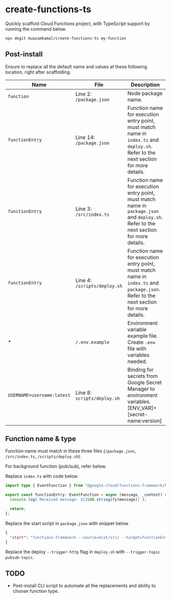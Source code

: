 # create-functions-ts

Quickly scaffold Cloud Functions project, with TypeScript support by running the command below.

```bash
npx degit muazamkamal/create-functions-ts my-function
```

## Post-install

Ensure to replace all the default name and values at these following location, right after scaffolding.

| Name                       | File                         | Description                                                                                                                             |
| -------------------------- | ---------------------------- | --------------------------------------------------------------------------------------------------------------------------------------- |
| `function`                 | Line 2: `/package.json`      | Node package name.                                                                                                                      |
| `functionEntry`            | Line 14: `/package.json`     | Function name for execution entry point, must match name in `index.ts` and `deploy.sh`. Refer to the next section for more details.     |
| `functionEntry`            | Line 3: `/src/index.ts`      | Function name for execution entry point, must match name in `package.json` and `deploy.sh`. Refer to the next section for more details. |
| `functionEntry`            | Line 4: `/scripts/deploy.sh` | Function name for execution entry point, must match name in `index.ts` and `package.json`. Refer to the next section for more details.  |
| \*                         | `/.env.example`              | Environment variable example file. Create `.env` file with variables needed.                                                            |
| `USERNAME=username:latest` | Line 8: `scripts/deploy.sh`  | Binding for secrets from Google Secret Manager to environment variables. [ENV_VAR]=[secret-name:version]                                |

## Function name & type

Function name must match in these three files (`/package.json`, `/src/index.ts`, `/scripts/deploy.sh`).

For background function (pub/sub), refer below.

Replace `index.ts` with code below.

```ts
import type { EventFunction } from "@google-cloud/functions-framework/build/src/functions";

export const functionEntry: EventFunction = async (message, _context) => {
  console.log(`Received message: ${JSON.stringify(message)}`);

  return;
};
```

Replace the start script in `package.json` with snippet below

```json
{
  "start": "functions-framework --source=dist/src/ --target=functionEntry --signature-type=event"
}
```

Replace the deploy `--trigger-http` flag in `deploy.sh` with `--trigger-topic pubsub-topic`.

## TODO

- Post-install CLI script to automate all the replacements and ability to choose function type.
